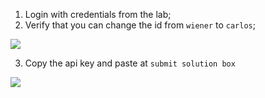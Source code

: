 
1. Login with credentials from the lab;
2. Verify that you can change the id from `wiener` to `carlos`;

![](PortSwigger-Solution/static/img/Pasted_image_20231120095315.png)

3. Copy the api key and paste at `submit solution box`

![](PortSwigger-Solution/static/img/Pasted_image_20231120095444.png)


